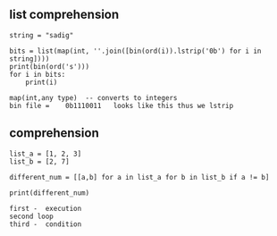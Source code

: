 ## list comprehension

    string = "sadig"  
    
    bits = list(map(int, ''.join([bin(ord(i)).lstrip('0b') for i in string])))
    print(bin(ord('s')))  
    for i in bits:  
        print(i)  
        
    map(int,any type)  -- converts to integers  
    bin file =    0b1110011   looks like this thus we lstrip   

## comprehension

    
    list_a = [1, 2, 3]
    list_b = [2, 7]
    
    different_num = [[a,b] for a in list_a for b in list_b if a != b]
    
    print(different_num) 
    
    first -  execution   
    second loop   
    third -  condition  
